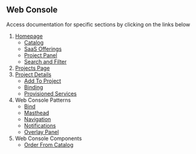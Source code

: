 ## Web Console
Access documentation for specific sections by clicking on the links below

1. [Homepage](http://openshift.github.io/openshift-origin-design/web-console/1-homepage/overview)
	- [Catalog](http://openshift.github.io/openshift-origin-design/web-console/1-homepage/catalog)
	- [SaaS Offerings](http://openshift.github.io/openshift-origin-design/web-console/1-homepage/offerings)
	- [Project Panel](http://openshift.github.io/openshift-origin-design/web-console/1-homepage/project-panel)
	- [Search and Filter](http://openshift.github.io/openshift-origin-design/web-console/1-homepage/search-filter)
1. [Projects Page](http://openshift.github.io/openshift-origin-design/web-console/2-projects-page/overview)
1. [Project Details](http://openshift.github.io/openshift-origin-design/web-console/3-project-details/overview)
	- [Add To Project](http://openshift.github.io/openshift-origin-design/web-console/3-project-details/add-to-project)
	- [Binding](http://openshift.github.io/openshift-origin-design/web-console/3-project-details/binding-in-project)
	- [Provisioned Services](http://openshift.github.io/openshift-origin-design/web-console/3-project-details/provisioned-services)
1. Web Console Patterns
	- [Bind](http://openshift.github.io/openshift-origin-design/web-console/4-patterns/bind)
	- [Masthead](http://openshift.github.io/openshift-origin-design/web-console/4-patterns/masthead)
	- [Navigation](http://openshift.github.io/openshift-origin-design/web-console/4-patterns/navigation)
	- [Notifications](http://openshift.github.io/openshift-origin-design/web-console/4-patterns/notifications)
	- [Overlay Panel](http://openshift.github.io/openshift-origin-design/web-console/4-patterns/overlay-panel)
1. Web Console Components
	- [Order From Catalog](http://openshift.github.io/openshift-origin-design/web-console/5-components/order-from-catalog)
